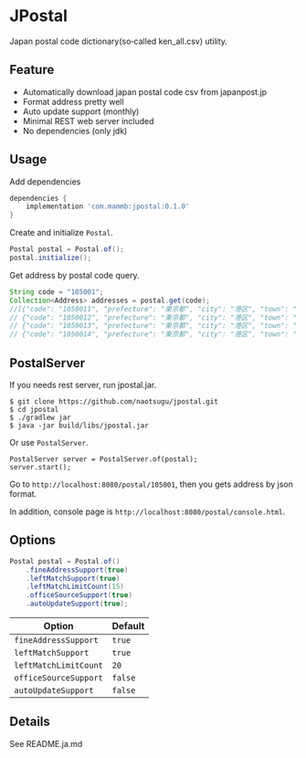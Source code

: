 # JPostal

Japan postal code dictionary(so‐called ken_all.csv) utility.


## Feature

* Automatically download japan postal code csv from japanpost.jp
* Format address pretty well
* Auto update support (monthly)
* Minimal REST web server included 
* No dependencies (only jdk)


## Usage

Add dependencies

```groovy
dependencies {
    implementation 'com.mammb:jpostal:0.1.0'
}
```

Create and initialize `Postal`.

```java
Postal postal = Postal.of();
postal.initialize();
```

Get address by postal code query.

```java
String code = "105001";
Collection<Address> addresses = postal.get(code);
//[{"code": "1050011", "prefecture": "東京都", "city": "港区", "town": "芝公園", "street": ""},
// {"code": "1050012", "prefecture": "東京都", "city": "港区", "town": "芝大門", "street": ""},
// {"code": "1050013", "prefecture": "東京都", "city": "港区", "town": "浜松町", "street": ""}, 
// {"code": "1050014", "prefecture": "東京都", "city": "港区", "town": "芝", "street": ""}]
```



## PostalServer

If you needs rest server, run jpostal.jar.

```
$ git clone https://github.com/naotsugu/jpostal.git
$ cd jpostal
$ ./gradlew jar
$ java -jar build/libs/jpostal.jar
```

Or use `PostalServer`. 


```
PostalServer server = PostalServer.of(postal);
server.start();
```

Go to `http://localhost:8080/postal/105001`, then you gets address by json format.

In addition, console page is `http://localhost:8080/postal/console.html`.


## Options

```java
Postal postal = Postal.of()
    .fineAddressSupport(true)
    .leftMatchSupport(true)
    .leftMatchLimitCount(15)
    .officeSourceSupport(true)
    .autoUpdateSupport(true);
```


| Option                 | Default |
| ---------------------- | ------- |
| `fineAddressSupport`   | `true`  |
| `leftMatchSupport`     | `true`  |
| `leftMatchLimitCount`  |  `20`   |
| `officeSourceSupport`  | `false` |
| `autoUpdateSupport`    | `false` |


## Details

See README.ja.md



